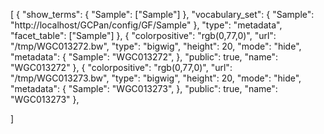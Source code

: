 [
{
    "show_terms": 
    {
        "Sample": ["Sample"]
    }, 
    "vocabulary_set": 
    {
        "Sample": "http://localhost/GCPan/config/GF/Sample"
    }, 
    "type": "metadata", 
    "facet_table": ["Sample"]
},
{
        "colorpositive": "rgb(0,77,0)", 
        "url": "/tmp/WGC013272.bw", 
        "type": "bigwig", 
        "height": 20, 
        "mode": "hide", 
        "metadata": 
        {
            "Sample": "WGC013272", 
        }, 
        "public": true, 
        "name": "WGC013272"
},
{
 	"colorpositive": "rgb(0,77,0)",
        "url": "/tmp/WGC013273.bw",
        "type": "bigwig",
        "height": 20,
        "mode": "hide",
        "metadata":
        {
            "Sample": "WGC013273",
        },
        "public": true,
        "name": "WGC013273"
}, 




]
